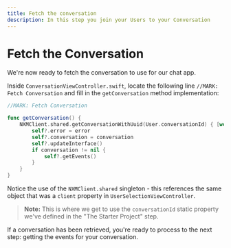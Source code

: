 ```yaml
---
title: Fetch the conversation
description: In this step you join your Users to your Conversation
---
```


# Fetch the Conversation

We're now ready to fetch the conversation to use for our chat app.

Inside `ConversationViewController.swift`, locate the following line `//MARK: Fetch Conversation` and fill in the `getConversation` method implementation:

```swift
//MARK: Fetch Conversation

func getConversation() {
    NXMClient.shared.getConversationWithUuid(User.conversationId) { [weak self] (error, conversation) in
        self?.error = error
        self?.conversation = conversation
        self?.updateInterface()
        if conversation != nil {
            self?.getEvents()
        }
    }
}
```

Notice the use of the `NXMClient.shared` singleton - this references the same object that was a `client` property in `UserSelectionViewController`.

> **Note:** This is where we get to use the `conversationId` static property we've defined in the "The Starter Project" step.

If a conversation has been retrieved, you're ready to process to the next step: getting the events for your conversation.
